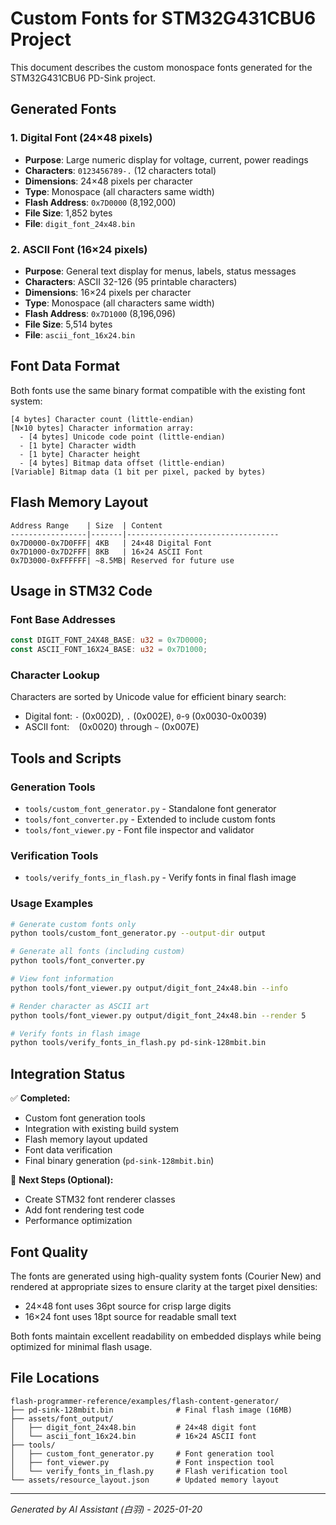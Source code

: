 # Custom Fonts for STM32G431CBU6 Project

This document describes the custom monospace fonts generated for the STM32G431CBU6 PD-Sink project.

## Generated Fonts

### 1. Digital Font (24×48 pixels)
- **Purpose**: Large numeric display for voltage, current, power readings
- **Characters**: `0123456789-.` (12 characters total)
- **Dimensions**: 24×48 pixels per character
- **Type**: Monospace (all characters same width)
- **Flash Address**: `0x7D0000` (8,192,000)
- **File Size**: 1,852 bytes
- **File**: `digit_font_24x48.bin`

### 2. ASCII Font (16×24 pixels)
- **Purpose**: General text display for menus, labels, status messages
- **Characters**: ASCII 32-126 (95 printable characters)
- **Dimensions**: 16×24 pixels per character
- **Type**: Monospace (all characters same width)
- **Flash Address**: `0x7D1000` (8,196,096)
- **File Size**: 5,514 bytes
- **File**: `ascii_font_16x24.bin`

## Font Data Format

Both fonts use the same binary format compatible with the existing font system:

```
[4 bytes] Character count (little-endian)
[N×10 bytes] Character information array:
  - [4 bytes] Unicode code point (little-endian)
  - [1 byte] Character width
  - [1 byte] Character height
  - [4 bytes] Bitmap data offset (little-endian)
[Variable] Bitmap data (1 bit per pixel, packed by bytes)
```

## Flash Memory Layout

```
Address Range    | Size  | Content
-----------------|-------|----------------------------------
0x7D0000-0x7D0FFF| 4KB   | 24×48 Digital Font
0x7D1000-0x7D2FFF| 8KB   | 16×24 ASCII Font
0x7D3000-0xFFFFFF| ~8.5MB| Reserved for future use
```

## Usage in STM32 Code

### Font Base Addresses
```rust
const DIGIT_FONT_24X48_BASE: u32 = 0x7D0000;
const ASCII_FONT_16X24_BASE: u32 = 0x7D1000;
```

### Character Lookup
Characters are sorted by Unicode value for efficient binary search:
- Digital font: `-` (0x002D), `.` (0x002E), `0`-`9` (0x0030-0x0039)
- ASCII font: ` ` (0x0020) through `~` (0x007E)

## Tools and Scripts

### Generation Tools
- `tools/custom_font_generator.py` - Standalone font generator
- `tools/font_converter.py` - Extended to include custom fonts
- `tools/font_viewer.py` - Font file inspector and validator

### Verification Tools
- `tools/verify_fonts_in_flash.py` - Verify fonts in final flash image

### Usage Examples
```bash
# Generate custom fonts only
python tools/custom_font_generator.py --output-dir output

# Generate all fonts (including custom)
python tools/font_converter.py

# View font information
python tools/font_viewer.py output/digit_font_24x48.bin --info

# Render character as ASCII art
python tools/font_viewer.py output/digit_font_24x48.bin --render 5

# Verify fonts in flash image
python tools/verify_fonts_in_flash.py pd-sink-128mbit.bin
```

## Integration Status

✅ **Completed:**
- Custom font generation tools
- Integration with existing build system
- Flash memory layout updated
- Font data verification
- Final binary generation (`pd-sink-128mbit.bin`)

🔄 **Next Steps (Optional):**
- Create STM32 font renderer classes
- Add font rendering test code
- Performance optimization

## Font Quality

The fonts are generated using high-quality system fonts (Courier New) and rendered at appropriate sizes to ensure clarity at the target pixel densities:
- 24×48 font uses 36pt source for crisp large digits
- 16×24 font uses 18pt source for readable small text

Both fonts maintain excellent readability on embedded displays while being optimized for minimal flash usage.

## File Locations

```
flash-programmer-reference/examples/flash-content-generator/
├── pd-sink-128mbit.bin              # Final flash image (16MB)
├── assets/font_output/
│   ├── digit_font_24x48.bin         # 24×48 digit font
│   └── ascii_font_16x24.bin         # 16×24 ASCII font
├── tools/
│   ├── custom_font_generator.py     # Font generation tool
│   ├── font_viewer.py               # Font inspection tool
│   └── verify_fonts_in_flash.py     # Flash verification tool
└── assets/resource_layout.json      # Updated memory layout
```

---
*Generated by AI Assistant (白羽) - 2025-01-20*
